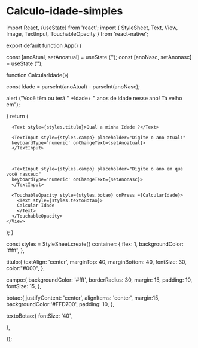 # Calculo-idade-simples

import React, {useState} from 'react';
import { StyleSheet, Text, View, Image, TextInput, TouchableOpacity } from 'react-native';


export default function App() {

const [anoAtual, setAnoatual] = useState ('');
const [anoNasc, setAnonasc] = useState ('');

function CalcularIdade(){

  const Idade = parseInt(anoAtual) - parseInt(anoNasc);

  alert ("Você têm ou terá " +Idade+ " anos de idade nesse ano! Tá velho em");


}
  return (
    <View style={styles.container}>

      <Text style={styles.titulo}>Qual a minha Idade ?</Text>

      <TextInput style={styles.campo} placeholder="Digite o ano atual:"
      keyboardType='numeric' onChangeText={setAnoatual}>
      </TextInput>



      <TextInput style={styles.campo} placeholder="Digite o ano em que você nasceu:"
      keyboardType='numeric' onChangeText={setAnonasc}>
      </TextInput>  

      <TouchableOpacity style={styles.botao} onPress ={CalcularIdade}>
        <Text style={styles.textoBotao}>
        Calcular Idade
        </Text>
      </TouchableOpacity>
    </View>
  );
}

const styles = StyleSheet.create({
  container: {
  flex: 1,
  backgroundColor: '#fff',
},


titulo:{
  textAlign: 'center',
    marginTop: 40,
    marginBottom: 40,
    fontSize: 30,
    color:"#000",
},

campo:{
  backgroundColor: '#fff',
  borderRadius: 30,
  margin: 15,
  padding: 10,
  fontSize: 15,
},



botao:{
    justifyContent: 'center',
    alignItems: 'center',
    margin:15,
    backgroundColor:'#FFD700',
    padding: 10,
},

textoBotao:{
  fontSize: '40',
  
},

});
